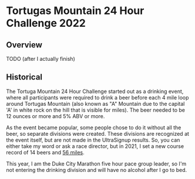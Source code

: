 # Tortugas Mountain 24 Hour Challenge 2022

## Overview

TODO (after I actually finish)

## Historical

The Tortuga Mountain 24 Hour Challenge started out as a drinking event, where
all participants were required to drink a beer before each 4 mile loop around
Tortugas Mountain (also known as "A" Mountain due to the capital 'A' in white
rock on the hill that is visible for miles).  The beer needed to be 12 ounces
or more and 5% ABV or more.

As the event became popular, some people chose to do it without all
the beer, so separate divisions were created.  These divisions are
recognized at the event itself, but are not made in the UltraSignup
results. So, you can either take my word or ask a race director, but
in 2021, I set a new course record of 14 beers and [56
miles](https://ultrasignup.com/results_event.aspx?did=83711#id220546).

This year, I am the Duke City Marathon five hour pace group leader, so
I'm not entering the drinking division and will have no alcohol after
I go to bed.


